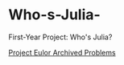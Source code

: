 # Who-s-Julia-
First-Year Project: Who's Julia?

[Project Eulor Archived Problems](https://projecteuler.net/archives)
